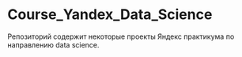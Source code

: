 # Course_Yandex_Data_Science
Репозиторий содержит некоторые проекты Яндекс практикума по направлению data science.
